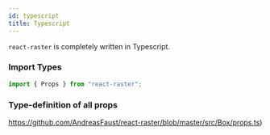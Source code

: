 ```yaml
---
id: typescript
title: Typescript
---
```


`react-raster` is completely written in Typescript.

### Import Types

```ts
import { Props } from "react-raster";
```

### Type-definition of all props

https://github.com/AndreasFaust/react-raster/blob/master/src/Box/props.ts)
